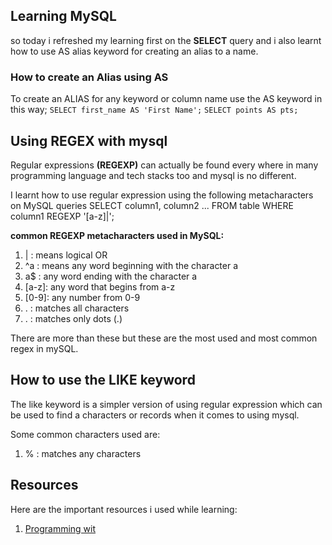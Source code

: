 ## Learning MySQL

so today i refreshed my learning first on the **SELECT** query and i also learnt how to use AS alias keyword for creating an alias to a name.

### How to create an Alias using AS

To create an ALIAS for any keyword or column name use the AS keyword in this way;
`SELECT first_name AS 'First Name';`
`SELECT points AS pts;`

## Using REGEX with mysql

Regular expressions **(REGEXP)** can actually be found every where in many programming language and tech stacks too and mysql is no different.

I learnt how to use regular expression using the following metacharacters on MySQL queries
SELECT column1, column2 ...
FROM table
WHERE column1 REGEXP '[a-z]|'; <!-- which means a-z or (|) means Logical OR -->

**common REGEXP metacharacters used in MySQL:**

1. | : means logical OR
2. ^a : means any word beginning with the character a
3. a$ : any word ending with the character a
4. [a-z]: any word that begins from a-z
5. [0-9]: any number from 0-9
6. . : matches all characters
7. \. : matches only dots (.)

There are more than these but these are the most used and most common regex in mySQL.

## How to use the LIKE keyword

The like keyword is a simpler version of using regular expression which can be used to find a characters or records when it comes to using mysql.

Some common characters used are:

1. % : matches any characters

## Resources

Here are the important resources i used while learning:

1. [Programming wit](https://www.youtube.com/watch?v=7S_tz1z_5bA&t=920s)
